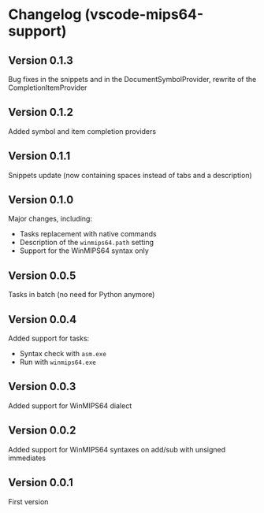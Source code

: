 # Changelog (vscode-mips64-support)

## Version 0.1.3
Bug fixes in the snippets and in the DocumentSymbolProvider, rewrite of the CompletionItemProvider

## Version 0.1.2
Added symbol and item completion providers

## Version 0.1.1
Snippets update (now containing spaces instead of tabs and a description)

## Version 0.1.0
Major changes, including:
* Tasks replacement with native commands
* Description of the `winmips64.path` setting
* Support for the WinMIPS64 syntax only

## Version 0.0.5
Tasks in batch (no need for Python anymore)

## Version 0.0.4
Added support for tasks:

- Syntax check with `asm.exe`
- Run with `winmips64.exe`

## Version 0.0.3
Added support for WinMIPS64 dialect

## Version 0.0.2
Added support for WinMIPS64 syntaxes on add/sub with unsigned immediates

## Version 0.0.1
First version